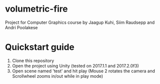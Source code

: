 # volumetric-fire
Project for Computer Graphics course by Jaagup Kuhi, Siim Raudsepp and Andri Poolakese  

# Quickstart guide

1) Clone this repository  
2) Open the project using Unity (tested on 2017.1.1 and 2017.2.0f3)  
3) Open scene named 'test' and hit play (Mouse 2 rotates the camera and Scrollwheel zooms in/out while in play mode)

